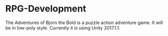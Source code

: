 # RPG-Development
The Adventures of Bjorn the Bold is a puzzle action adventure game. It will be in low-poly style. Currently it is using Unity 2017.1.1.
